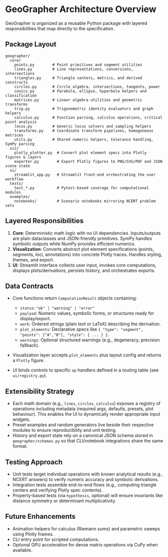 # GeoGrapher Architecture Overview

GeoGrapher is organized as a reusable Python package with layered responsibilities that map directly to the specification.

## Package Layout

```
geographer/
  core/
    points.py        # Point primitives and segment utilities
    lines.py         # Line representations, conversions, intersections
    triangles.py     # Triangle centers, metrics, and derived constructs
    circles.py       # Circle algebra, intersections, tangents, power
    conics.py        # Parabola, ellipse, hyperbola helpers and classification
    matrices.py      # Linear algebra utilities and geometric transforms
    trig.py          # Trigonometric identity evaluators and graph helpers
    calculus.py      # Function parsing, calculus operations, critical point analysis
    locus.py         # Generic locus solvers and sampling helpers
    transforms.py    # Coordinate transform pipelines, homogeneous matrices
    utils.py         # Shared numeric helpers, tolerance handling, SymPy parsing
  viz/
    plotly_plotter.py  # Convert plot element specs into Plotly figures & layers
    exporter.py        # Export Plotly figures to PNG/SVG/PDF and JSON scene state
  ui/
    streamlit_app.py   # Streamlit front-end orchestrating the user workflow
  tests/
    test_*.py          # Pytest-based coverage for computational modules
  examples/
    notebooks/         # Scenario notebooks mirroring NCERT problem sets
```

## Layered Responsibilities

1. **Core**: Deterministic math logic with no UI dependencies. Inputs/outputs are plain dataclasses and JSON-friendly primitives. SymPy handles symbolic outputs while NumPy provides efficient numerics.
2. **Visualization**: Converts abstract plot element specifications (points, segments, loci, annotations) into concrete Plotly traces. Handles styling, themes, and export.
3. **UI**: Streamlit interface collects user input, invokes core computations, displays plots/derivations, persists history, and orchestrates exports.

## Data Contracts

- Core functions return `ComputationResult` objects containing:
  - `status`: `"ok" | "warning" | "error"`
  - `payload`: Numeric values, symbolic forms, or structures ready for display/export.
  - `work`: Ordered strings (plain text or LaTeX) describing the derivation.
  - `plot_elements`: Declarative specs like `{ "type": "segment", "points": ["A","B"], "style": { ... } }`.
  - `warnings`: Optional structured warnings (e.g., degeneracy, precision fallback).

- Visualization layer accepts `plot_elements` plus layout config and returns a `Plotly` figure.
- UI binds controls to specific `op` handlers defined in a routing table (see `ui/registry.py`).

## Extensibility Strategy

- Each math domain (e.g., `lines`, `circles`, `calculus`) exposes a registry of operations including metadata (required args, defaults, presets, plot behaviour). This enables the UI to dynamically render appropriate input widgets.
- Preset examples and random generators live beside their respective modules to ensure reproducibility and unit testing.
- History and export state rely on a canonical JSON schema stored in `geographer/schemas.py` so that CLI/notebook integrations share the same format.

## Testing Approach

- Unit tests target individual operations with known analytical results (e.g., NCERT answers) to verify numeric accuracy and symbolic derivations.
- Integration tests assemble end-to-end flows (e.g., computing triangle centers and verifying Plotly spec contents).
- Property-based tests (via `hypothesis`, optional) will ensure invariants like distance symmetry or determinant multiplicativity.

## Future Enhancements

- Animation helpers for calculus (Riemann sums) and parametric sweeps using Plotly frames.
- CLI entry point for scripted computations.
- Optional GPU acceleration for dense matrix operations via CuPy when available.
